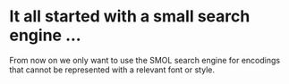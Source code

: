 # It all started with a small search engine ...

<p>From now on we only want to use the SMOL search engine for encodings that cannot be represented with a relevant font or style.</p>
